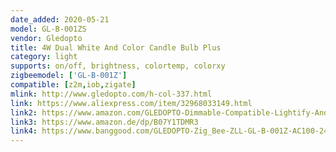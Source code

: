 ```yaml
---
date_added: 2020-05-21
model: GL-B-001ZS
vendor: Gledopto
title: 4W Dual White And Color Candle Bulb Plus
category: light
supports: on/off, brightness, colortemp, colorxy
zigbeemodel: ['GL-B-001Z']
compatible: [z2m,iob,zigate]
mlink: http://www.gledopto.com/h-col-337.html
link: https://www.aliexpress.com/item/32968033149.html
link2: https://www.amazon.com/GLEDOPTO-Dimmable-Compatible-Lightify-Android/dp/B07R12DYLF/
link3: https://www.amazon.de/dp/B07Y1TDMR3
link4: https://www.banggood.com/GLEDOPTO-Zig_Bee-ZLL-GL-B-001Z-AC100-240V-RGBCCT-E14-4W-LED-Candle-Bulb-Work-with-Amazon-Echo-Plus-p-1474434.html
---
```


